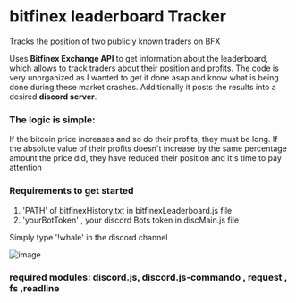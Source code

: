 # bitfinex leaderboard Tracker
Tracks the position of two publicly known traders on BFX

Uses **Bitfinex Exchange API** to get information about the leaderboard, which allows to track traders about their position and profits. The code is very unorganized as I wanted to get it done asap and know what is being done during these market crashes.
Additionally it posts the results into a desired **discord server**.

### The logic is simple: 
If the bitcoin price increases and so do their profits, they must be long. If the absolute value of their profits doesn't increase by the same percentage amount the price did, they have reduced their position and it's time to pay attention


### Requirements to get started
1) 'PATH' of bitfinexHistory.txt in bitfinexLeaderboard.js file
2) 'yourBotToken' , your discord Bots token in discMain.js file

Simply type '!whale' in the discord channel

![image](https://user-images.githubusercontent.com/26490734/77089701-71370280-6a06-11ea-83cc-f02844c116e8.png)
                             

### required modules: discord.js, discord.js-commando , request , fs ,readline


